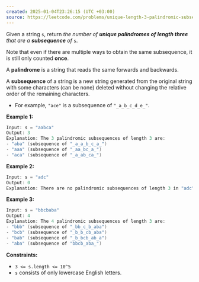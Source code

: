 ```yaml
---
created: 2025-01-04T23:26:15 (UTC +03:00)
source: https://leetcode.com/problems/unique-length-3-palindromic-subsequences/description/?envType=daily-question&envId=2025-01-04
---
```

Given a string `s`, return _the number of **unique palindromes of length three** that are a **subsequence** of_ `s`.

Note that even if there are multiple ways to obtain the same subsequence, it is still only counted **once**.

A **palindrome** is a string that reads the same forwards and backwards.

A **subsequence** of a string is a new string generated from the original string with some characters (can be none) deleted without changing the relative order of the remaining characters.

-   For example, `"ace"` is a subsequence of `"_a_b_c_d_e_"`.


**Example 1:**

``` Java
Input: s = "aabca"
Output: 3
Explanation: The 3 palindromic subsequences of length 3 are:
- "aba" (subsequence of "_a_a_b_c_a_")
- "aaa" (subsequence of "_aa_bc_a_")
- "aca" (subsequence of "_a_ab_ca_")
```


**Example 2:**

``` Java
Input: s = "adc"
Output: 0
Explanation: There are no palindromic subsequences of length 3 in "adc".
```


**Example 3:**

``` Java
Input: s = "bbcbaba"
Output: 4
Explanation: The 4 palindromic subsequences of length 3 are:
- "bbb" (subsequence of "_bb_c_b_aba")
- "bcb" (subsequence of "_b_b_cb_aba")
- "bab" (subsequence of "_b_bcb_ab_a")
- "aba" (subsequence of "bbcb_aba_")
```


**Constraints:**

-   `3 <= s.length <= 10^5`
-   `s` consists of only lowercase English letters.
